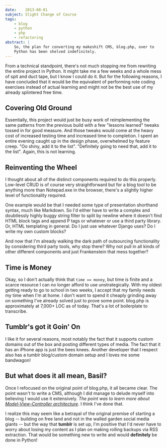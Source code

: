 ```yaml
---
date:    2013-08-01
subject: Slight Change of Course
tags:
    - blog
    - python
    - php
    - refactoring
abstract: |
    So, the plan for converting my makeshift CMS, blog.php, over to
    Python has been shelved indefinitely.
---
```


From a technical standpoint, there's not much stopping me from rewriting the entire project in Python.  It might take me a few weeks and a whole mess of spit and duct tape, but I know I could do it.  But for the following reasons, I have concluded that it would be the equivalent of performing rote coding exercises instead of actual learning and might not be the best use of my already splintered free time.

## Covering Old Ground

Essentially, this project would just be busy work of reimplementing the same patterns from the previous build with a few "lessons learned" tweaks tossed in for good measure.  And those tweaks would come at the heavy cost of increased testing time and increased time to completion.  I spent an entire evening caught up in the design phase, overwhelmed by feature creep. "Oo shiny, add it to the list".  "Definitely going to need that, add it to the list".  Again, this is not learning.

## Reinventing the Wheel

I thought about all of the distinct components required to do this properly.  Low-level CRUD is of course very straightforward but for a blog tool to be anything more than Notepad.exe in the browser, there's a slightly higher level of functionality required.

One example would be that I needed some type of presentation shorthand syntax, much like Markdown.  So I'd either have to write a complex and doubtlessly highly buggy string filter to split by newline where it doesn't find HTML block tags and append P tags or whatever or use a third party library.  Or, HTML templating in general.  Do I just use whatever Django uses?  Do I write my own custom blocks?

And now that I'm already walking the dark path of outsourcing functionality by considering third party tools, why stop there?  Why not pull in all kinds of other different components and just Frankenstein that mess together?

## Time is Money

Okay, so I don't actually think that `time == money`, but time is finite and a scarce resource I can no longer afford to use unstrategically.  With my oldest getting ready to go to school in two weeks, I accept that my family needs my time when I'm at home.  I don't want to spend it cheaply grinding away on something I've already solved just to prove some point.  blog.php is approximately at 7,000+ LOC as of today.  That's a lot of boilerplate to transcribe.

## Tumblr's got it Goin' On

I like it for several reasons, most notably the fact that it supports custom domains out of the box and posting different types of media.  The fact that it has an iPhone app is just the bees knees.  Another developer that I respect also has a tumblr blog/custom domain setup and I loves me some bandwagon!

## But what does it all mean, Basil?

Once I refocused on the original point of blog.php, it all became clear.  The point wasn't to write a CMS, although I did manage to delude myself into believing I would use it extensively.  *The point was to learn more about [Model-View-Controller architecture](http://en.wikipedia.org/wiki/Model%E2%80%93view%E2%80%93controller)*.  I think I've done that.

I realize this may seem like a betrayal of the original premise of starting a blog -- building on free land and not in the walled garden social media giants -- but the way that **tumblr** is set up, I'm positive that I'd never have to worry about losing my content as I plan on making rolling backups via RSS extraction.  That would be something new to write and would **definitely** be done in Python!
